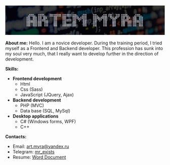 <a href="https://t.me/mr_exists" target="_blank">![Artem Myra](assets/logo.jpg)</a>

__About me:__
Hello. I am a novice developer. During the training period, I tried myself as a Frontend and Backend developer. This profession has sunk into my soul very much, that I really want to develop further in the direction of development.

__Skills:__
* __Frontend development__
    * Html
    * Css (Sass)
    * JavaScript (JQuery, Ajax)
* __Backend development__
    * PHP (MVC)
    * Data base (SQL, MySql)
* __Desktop applications__
    * C# (Windows forms, WPF)
    * C++

__Contacts:__
* Email: [art.myra@yandex.ru](mailto:art.myra@yandex.ru)
* Telegram: [mr_exists](https://t.me/mr_exists)
* Resume: [Word Document](https://disk.yandex.ru/i/NTFS3S3zeIBjNA)
